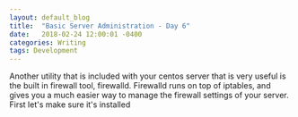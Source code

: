 ```yaml
---
layout: default_blog
title:  "Basic Server Administration - Day 6"
date:   2018-02-24 12:00:01 -0400
categories: Writing
tags: Development
---
```


Another utility that is included with your centos server that is very useful is the built in firewall tool, firewalld. Firewalld runs on top of iptables, and gives you a much easier way to manage the firewall settings of your server.
First let's make sure it's installed